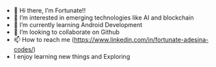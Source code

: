 - 👋 Hi there, I’m Fortunate!!
- 👀 I’m interested in emerging technologies like AI and blockchain
- 🌱 I’m currently learning Android Development
- 💞️ I’m looking to collaborate on Github
- 📫 How to reach me (https://www.linkedin.com/in/fortunate-adesina-codes/)
- I enjoy learning new things and Exploring


